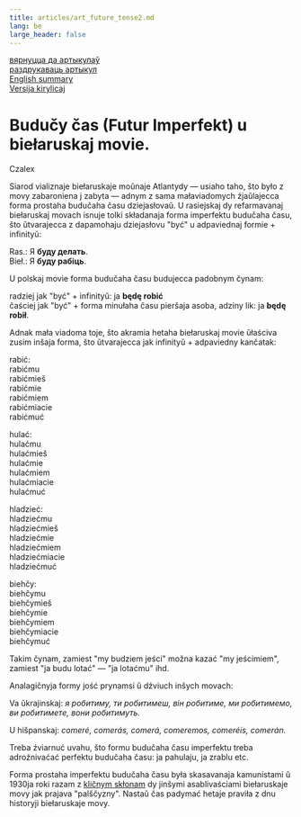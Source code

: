 ```yaml
---
title: articles/art_future_tense2.md 
lang: be
large_header: false
---
```




<a href="articles_by.html">вярнуцца да артыкулаў</a><br />
<a href="#">раздрукаваць артыкул</a><br />
<a href="articles/art_future_tense.html#english">English summary</a><br />
<a href="articles/art_future_tense.html">Versija kirylicaj</a><br />


<h1 id="budučy-čas-futur-imperfekt-u-biełaruskaj-movie.">Budučy čas (Futur Imperfekt) u biełaruskaj movie.</h1>

Czalex


Siarod vializnaje biełaruskaje moŭnaje Atlantydy — usiaho taho, što było z movy zabaroniena j zabyta — adnym z sama małaviadomych źjaŭlajecca forma prostaha budučaha času dziejasłovaŭ. U rasiejskaj dy refarmavanaj biełaruskaj movach isnuje tolki składanaja forma imperfektu budučaha času, što ŭtvarajecca z dapamohaju dziejasłovu "być" u adpaviednaj formie + infinityŭ:


Ras.: Я <strong>буду делать</strong>.<br />
Bieł.: Я <strong>буду рабіць</strong>.


U polskaj movie forma budučaha času budujecca padobnym čynam:


radziej jak "być" + infinityŭ: ja <strong>będę robić</strong><br />
čaściej jak "być" + forma minułaha času pieršaja asoba, adziny lik: ja <strong>będę robił</strong>.


Adnak mała viadoma toje, što akramia hetaha biełaruskaj movie ŭłaściva zusim inšaja forma, što ŭtvarajecca jak infinityŭ + adpaviedny kančatak:

<table>
<colgroup>
<col style="width: 25%" />
<col style="width: 25%" />
<col style="width: 25%" />
<col style="width: 25%" />
</colgroup>
<tbody>
<tr class="odd">

rabić:<br />
rabić<span class="underline">mu</span><br />
rabić<span class="underline">mieš</span><br />
rabić<span class="underline">mie</span><br />
rabić<span class="underline">miem</span><br />
rabić<span class="underline">miacie</span><br />
rabić<span class="underline">muć</span><br />

hulać:<br />
hulać<span class="underline">mu</span><br />
hulać<span class="underline">mieš</span><br />
hulać<span class="underline">mie</span><br />
hulać<span class="underline">miem</span><br />
hulać<span class="underline">miacie</span><br />
hulać<span class="underline">muć</span><br />

hladzieć:<br />
hladzieć<span class="underline">mu</span><br />
hladzieć<span class="underline">mieš</span><br />
hladzieć<span class="underline">mie</span><br />
hladzieć<span class="underline">miem</span><br />
hladzieć<span class="underline">miacie</span><br />
hladzieć<span class="underline">muć</span><br />

biehčy:<br />
biehčy<span class="underline">mu</span><br />
biehčy<span class="underline">mieš</span><br />
biehčy<span class="underline">mie</span><br />
biehčy<span class="underline">miem</span><br />
biehčy<span class="underline">miacie</span><br />
biehčy<span class="underline">muć</span><br />

Takim čynam, zamiest "my budziem jeści" možna kazać "my jeścimiem", zamiest "ja budu lotać" — "ja lotaćmu" ihd.


Analagičnyja formy jość prynamsi ŭ dźviuch inšych movach:


Va ŭkrajinskaj:  *я робитиму, ти робитимеш, він робитиме, ми робитимемо, ви робитимете, вони робитимуть.* 


U hišpanskaj:  *comeré, comerás, comerá, comeremos, comeréis, comerán.* 


Treba źviarnuć uvahu, što formu budučaha času imperfektu treba adroźnivaćać perfektu budučaha času: ja pahulaju, ja zrablu etc.


Forma prostaha imperfektu budučaha času była skasavanaja kamunistami ŭ 1930ja roki razam z <a href="articles/art_vocative.html">kličnym skłonam</a> dy jinšymi asablivaściami biełaruskaje movy jak prajava "palščyzny". Nastaŭ čas padymać hetaje praviła z dnu historyji biełaruskaje movy.

